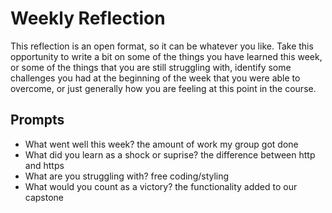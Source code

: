 # Weekly Reflection
This reflection is an open format, so it can be whatever you like. Take this opportunity to write a bit on some of the things you have learned this week, or some of the things that you are still struggling with, identify some challenges you had at the beginning of the week that you were able to overcome, or just generally how you are feeling at this point in the course.

## Prompts
- What went well this week?
the amount of work my group got done
- What did you learn as a shock or suprise?
the difference between http and https
- What are you struggling with?
free coding/styling
- What would you count as a victory?
the functionality added to our capstone